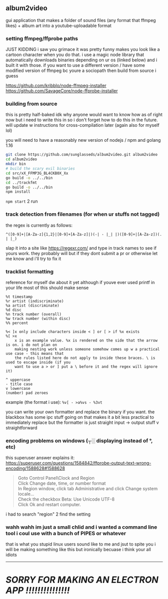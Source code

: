 ## album2video

gui application that makes a folder of sound files (any format that ffmpeg likes) + album art into a youtube-uploadable format

### setting ffmpeg/ffprobe paths
JUST KIDDING i saw you grimace it was pretty funny makes you look like a cartoon character when you do that. i use a magic node library that automatically downloads binaries depending on ur os (linked below) and i built it with those. if you want to use a different version / have some modified version of ffmpeg bc youre a sociopath then build from source i guess

https://github.com/kribblo/node-ffmpeg-installer
https://github.com/SavageCore/node-ffprobe-installer

### building from source

this is pretty half-baked idk why anyone would want to know how as of right now but i need to write this in so i don't forget how to do this in the future. will update w instructions for cross-compilation later (again also for myself lol)

you will need to have a reasonably new version of nodejs / npm and golang 1.16
```bash
git clone https://github.com/sunglasseds/album2video.git album2video
cd album2video
mkdir bin
# build the scary evil binaries
cd src/xX_FFMP3G_BL4CKB0X_Xx
go build -o ../../bin
cd ../trackfmt
go build -o ../../bin
npm install
```
`npm start` 2 run

### track detection from filenames (for when ur stuffs not tagged)
the regex is currently as follows:
```regex
^([0-9]+|[A-Za-z]{1,2}|[0-9]+[A-Za-z]|)(-| - |_| |)([0-9]+|[A-Za-z])(. | |_)
```
slap it into a site like https://regexr.com/ and type in track names to see if yours work. they probably will but if they dont submit a pr or otherwise let me know and i'll try to fix it

### tracklist formatting
reference for myself dw about it yet although if youve ever used printf in your life most of this should make sense
```%s song
%t timestamp
%r artist (indiscriminate)
%a artist (discriminate)
%d disc
%n track number (overall)
%w track number (within disc)
%% percent

%< ]x only include characters inside < ] or [ > if %x exists
%[ >x
	x is an example value. %x is rendered on the side that the arrow is on. i do not plan on
	making nesting work unless someone somehow comes up w a practical use case - this means that
	the rules listed here do not apply to inside these braces. \ is used to escape inside (if you
	want to use a > or ] put a \ before it and the regex will ignore it)

^ uppercase
- title case
v lowercase
(number) pad zeroes
```
example (the format i use): `%v[ - >a%vs - %3vt`

you can write your own formatter and replace the binary if you want. the blackbox has some ipc stuff going on that makes it a bit less practical to immediately replace but the formatter is just straight input -> output stuff v straightforward

### encoding problems on windows (┬░ displaying instead of °, etc)
this superuser answer explains it:
https://superuser.com/questions/1584842/ffprobe-output-text-wrong-encoding/1588628#1588628

> Goto Control Panel\Clock and Region <br>
> Click Change date, time, or number format <br>
> In Region window, click tab Administrative and click Change system locale... <br>
> Check the checkbox Beta: Use Unicode UTF-8 <br>
> Click Ok and restart computer. <br>

i had to search "region" 2 find the setting

### wahh wahh im just a small chlid and i wanted a command line tool i coul use with a bunch of PIPES or whatever
that is what you stupid linux users sound like to me and jsut to spite you i will be making something like this but ironically becuase i think your all idiots

---
# ***SORRY FOR MAKING AN ELECTRON APP !!!!!!!!!!!!!!!***
